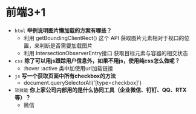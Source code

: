 # 前端3+1

- `html` **举例说明图片懒加载的方案有哪些？**
  - 利用 getBoundingClientRect() 这个 API 获取图片元素相对于视口的位置，来判断是否需要加载图片
  - 利用 IntersectionObserverEntry接口 获取目标元素与容器的相交状态
- `css` **除了可以用js跟踪用户信息外，如果不用js，使用纯css怎么做呢？**
  - :hover :active 类中加使用url加载链接
- `js` **写一个获取页面中所有checkbox的方法**
  - document.querySelectorAll('[type=checkbox]')
- `软技能` **你上家公司内部用的是什么协同工具（企业微信、钉钉、QQ、RTX等）？**
  - 微信